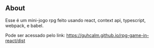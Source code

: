 ## About ##
Esse é um mini-jogo rpg feito usando react, context api, typescript, webpack, e babel.

Pode ser acessado pelo link: https://guhcalm.github.io/rpg-game-in-react/dist
